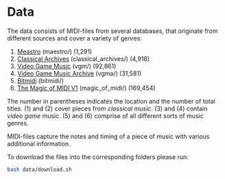 # Data

The data consists of MIDI-files from several databases, that originate from different sources and
cover a variety of genres:

1. [Meastro](https://magenta.tensorflow.org/datasets/maestro) (maestro/) (1,291)
2. [Classical Archives](https://www.classicalarchives.com>) (classical_archives/) (4,918)
3. [Video Game
   Music](https://archive.org/details/video-game-music-90000-midi-files) (vgm/) (92,861)
4. [Video Game Music Archive](https://www.vgmusic.com/) (vgma/) (31,581)
5. [Bitmidi](https://bitmidi.com/) (bitmidi/)
6. [The Magic of MIDI V1](https://archive.org/details/themagicofmidiv1) (magic_of_midi/) (169,454)

The number in parentheses indicates the location and the number of total
titles. (1) and (2) cover pieces from *classical music*. (3) and (4) contain *video game* music. (5) and (6) comprise
of all
different sorts of music genres.

MIDI-files capture the notes and timing of a piece of music with various
additional information.

To download the files into the corresponding folders please run:

```bash
bash data/download.sh
```
